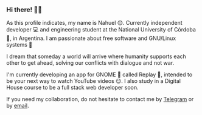 ### Hi there! 👋️😃️

As this profile indicates, my name is Nahuel 😊️. Currently independent developer 💻️ and engineering student at the National University of Córdoba 🏫️, in Argentina. I am passionate about free software and GNU/Linux systems 🐧️

I dream that someday a world will arrive where humanity supports each other to get ahead, solving our conflicts with dialogue and not war.

I'm currently developing an app for GNOME 👣️ called Replay 🔁️, intended to be your next way to watch YouTube videos 😉️. I also study in a Digital House course to be a full stack web developer soon.

If you need my collaboration, do not hesitate to contact me by [Telegram](https://t.me/nahuelwexd) or by [email](mailto:nahual_gomca@outlook.com.ar).
